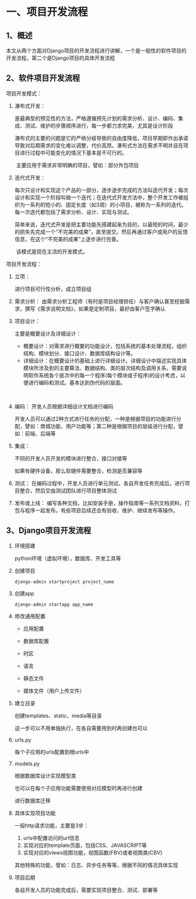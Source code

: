# 一、项目开发流程

## 1、概述

​	本文从两个方面对Django项目的开发流程进行讲解，一个是一般性的软件项目的开发流程，第二个是Django项目的具体开发流程



## 2、软件项目开发流程

项目开发模式：

1. 瀑布式开发：

   ​	是最典型的预见性的方法，严格遵循预先计划的需求分析、设计、编码、集成、测试、维护的步骤顺序进行，每一步都力求完美，尤其是设计阶段

   ​	瀑布式的主要的问题是它的严格分级导致的自由度降低，项目早期即作出承诺导致对后期需求的变化难以调整，代价高昂。瀑布式方法在需求不明并且在项目进行过程中可能变化的情况下基本是不可行的。 

   ​	主要应用于需求非常明确的项目，譬如：部分外包项目

2. 迭代式开发：

   ​	每次只设计和实现这个产品的一部分，逐步逐步完成的方法叫迭代开发；每次设计和实现一个阶段叫做一个迭代；在迭代式开发方法中，整个开发工作被组织为一系列的短小的、固定长度（如3周）的小项目，被称为一系列的迭代。每一次迭代都包括了需求分析、设计、实现与测试。

   ​	简单来说，迭代式开发是把主要功能先搭建起来为目的，以最短的时间，最少的损失先完成一个“不完美的成果”，直至提交。然后再通过客户或用户的反馈信息，在这个“不完美的成果”上逐步进行完善。 

   ​	该模式是现在主流的开发模式。



项目开发流程：

1. 立项：

    进行项目可行性分析，成立项目组

    

2. 需求分析：
    由需求分析工程师（有时是项目经理担任）与客户确认甚至挖掘需求，撰写《需求说明文档》，如果是定制项目，最好由客户签字确认
    

3. 项目设计：

    主要是概要设计及详细设计：

    - 概要设计：对需求进行概要的功能设计，包括系统的基本处理流程，组织结构、模块划分、接口设计、数据库结构设计等。
    - 详细设计：在概要设计的基础上进行详细设计。详细设计中描述实现具体模块所涉及到的主要算法、数据结构、类的层次结构及调用关系，需要说明软件系统各个层次中的每一个程序(每个模块或子程序)的设计考虑，以便进行编码和测试。基本达到伪代码的层面。

    ​

4. 编码：
    开发人员根据详细设计文档进行编码

    开发人员可以通过2种方式进行任务的分配，一种是根据项目的功能进行分配，譬如：商城功能、用户功能等；第二种是根据项目的层级进行分配，譬如：前端、后端等

    

5. 集成：

    不同的开发人员开发的模块进行整合，接口对接等

    如果有硬件设备，那么软硬件需要整合，检测是否兼容等

    

6. 测试：
    在编码过程中，开发人员进行单元测试，各自开发任务完成后，进行项目整合，然后交由测试团队进行项目整体测试

    

7. 发布或上线：
    编写各种文档，比如安装手册，操作指南等一系列文档资料，打包与程序一起发布。有些项目后续还会有验收、维护、继续发布等操作。
    

## 3、Django项目开发流程

1. 环境搭建

   python环境（虚拟环境），数据库、开发工具等

   

2. 创建项目

   ```
   django-admin startproject project_name
   ```

   

3. 创建app

   ```
   django-admin startapp app_name
   ```

   

4. 修改通用配置

   - 应用配置

   - 数据库配置

   - 时区

   - 语言

   - 静态文件

   - 媒体文件（用户上传文件）

     

5. 建立目录

   创建templates、static、media等目录

   这一步可以不用单独执行，在各自需要用到时再创建也可以

   

6. urls.py

   每个子应用的urls配置到根urls中

   

7. models.py

   根据数据库设计实现模型类

   也可以在每个子应用功能需要使用对应模型时再进行创建

   进行数据库迁移

   

8. 具体实现项目功能

   一般http请求功能，主要是3步：

   1. urls中配置访问的url信息
   2. 实现对应的template页面，包括CSS、JAVASCRIPT等
   3. 实现对应的views视图功能，视图函数(FBV)或者视图类(CBV)

   

   其他特殊的功能，譬如：日志、异步任务等等，根据不同的情况具体实现

   

9. 项目后期

   各自开发人员的功能完成后，需要实现项目整合、测试、部署等